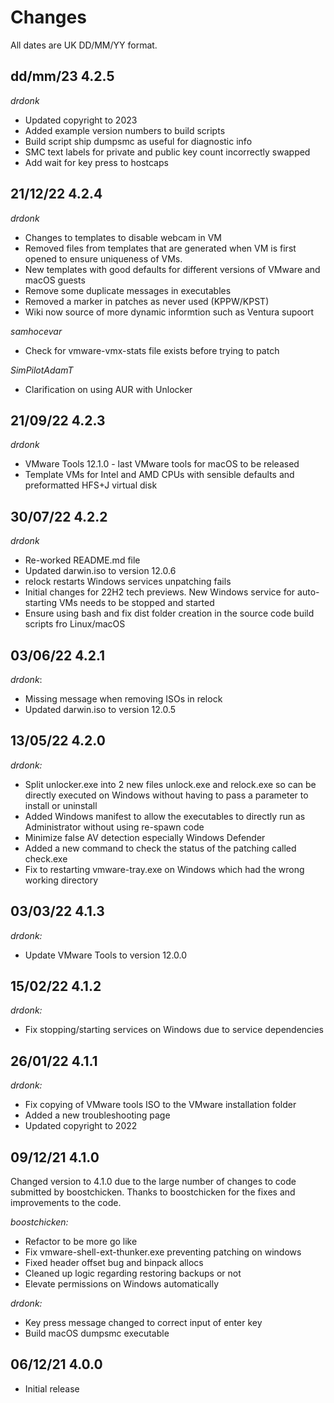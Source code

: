 # Changes

All dates are UK DD/MM/YY format.
## dd/mm/23 4.2.5
_drdonk_
* Updated copyright to 2023
* Added example version numbers to build scripts
* Build script ship dumpsmc as useful for diagnostic info
* SMC text labels for private and public key count incorrectly swapped
* Add wait for key press to hostcaps

## 21/12/22 4.2.4
_drdonk_
* Changes to templates to disable webcam in VM
* Removed files from templates that are generated when VM is first opened to ensure uniqueness of VMs.
* New templates with good defaults for different versions of VMware and macOS guests
* Remove some duplicate messages in executables
* Removed a marker in patches as never used (KPPW/KPST)
* Wiki now source of more dynamic informtion such as Ventura supoort

_samhocevar_
* Check for vmware-vmx-stats file exists before trying to patch

_SimPilotAdamT_
* Clarification on using AUR with Unlocker

## 21/09/22 4.2.3
_drdonk_
* VMware Tools 12.1.0 - last VMware tools for macOS to be released
* Template VMs for Intel and AMD CPUs with sensible defaults and preformatted HFS+J virtual disk

## 30/07/22 4.2.2
_drdonk_
* Re-worked README.md file
* Updated darwin.iso to version 12.0.6
* relock restarts Windows services unpatching fails
* Initial changes for 22H2 tech previews. New Windows service for auto-starting VMs needs to be stopped and started
* Ensure using bash and fix dist folder creation in the source code build scripts fro Linux/macOS

## 03/06/22 4.2.1
_drdonk_:
* Missing message when removing ISOs in relock
* Updated darwin.iso to version 12.0.5

## 13/05/22 4.2.0
_drdonk:_
* Split unlocker.exe into 2 new files unlock.exe and relock.exe so can be directly executed on Windows without 
having to pass a parameter to install or uninstall
* Added Windows manifest to allow the executables to directly run as Administrator without using re-spawn code 
* Minimize false AV detection especially Windows Defender
* Added a new command to check the status of the patching called check.exe
* Fix to restarting vmware-tray.exe on Windows which had the wrong working directory

## 03/03/22 4.1.3
_drdonk:_
* Update VMware Tools to version 12.0.0

## 15/02/22 4.1.2

_drdonk:_
* Fix stopping/starting services on Windows due to service dependencies

## 26/01/22 4.1.1

_drdonk:_
* Fix copying of VMware tools ISO to the VMware installation folder
* Added a new troubleshooting page
* Updated copyright to 2022

## 09/12/21 4.1.0

Changed version to 4.1.0 due to the large number of changes to code submitted by boostchicken. 
Thanks to boostchicken for the fixes and improvements to the code.

_boostchicken:_
* Refactor to be more go like
* Fix vmware-shell-ext-thunker.exe preventing patching on windows
* Fixed header offset bug and binpack allocs
* Cleaned up logic regarding restoring backups or not
* Elevate permissions on Windows automatically

_drdonk:_
* Key press message changed to correct input of enter key
* Build macOS dumpsmc executable

## 06/12/21 4.0.0
* Initial release
